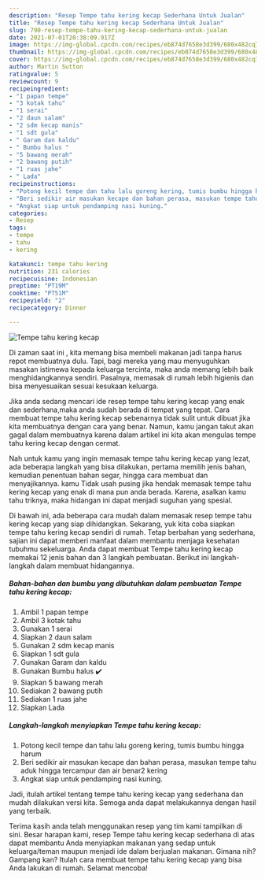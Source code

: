 ```yaml
---
description: "Resep Tempe tahu kering kecap Sederhana Untuk Jualan"
title: "Resep Tempe tahu kering kecap Sederhana Untuk Jualan"
slug: 790-resep-tempe-tahu-kering-kecap-sederhana-untuk-jualan
date: 2021-07-01T20:38:09.917Z
image: https://img-global.cpcdn.com/recipes/eb874d7658e3d399/680x482cq70/tempe-tahu-kering-kecap-foto-resep-utama.jpg
thumbnail: https://img-global.cpcdn.com/recipes/eb874d7658e3d399/680x482cq70/tempe-tahu-kering-kecap-foto-resep-utama.jpg
cover: https://img-global.cpcdn.com/recipes/eb874d7658e3d399/680x482cq70/tempe-tahu-kering-kecap-foto-resep-utama.jpg
author: Martin Sutton
ratingvalue: 5
reviewcount: 9
recipeingredient:
- "1 papan tempe"
- "3 kotak tahu"
- "1 serai"
- "2 daun salam"
- "2 sdm kecap manis"
- "1 sdt gula"
- " Garam dan kaldu"
- " Bumbu halus "
- "5 bawang merah"
- "2 bawang putih"
- "1 ruas jahe"
- " Lada"
recipeinstructions:
- "Potong kecil tempe dan tahu lalu goreng kering, tumis bumbu hingga harum"
- "Beri sedikir air masukan kecape dan bahan perasa, masukan tempe tahu aduk hingga tercampur dan air benar2 kering"
- "Angkat siap untuk pendamping nasi kuning."
categories:
- Resep
tags:
- tempe
- tahu
- kering

katakunci: tempe tahu kering 
nutrition: 231 calories
recipecuisine: Indonesian
preptime: "PT19M"
cooktime: "PT51M"
recipeyield: "2"
recipecategory: Dinner

---
```



![Tempe tahu kering kecap](https://img-global.cpcdn.com/recipes/eb874d7658e3d399/680x482cq70/tempe-tahu-kering-kecap-foto-resep-utama.jpg)

Di zaman  saat ini , kita memang bisa membeli makanan jadi tanpa harus repot membuatnya dulu. Tapi, bagi mereka yang mau menyuguhkan masakan istimewa kepada keluarga tercinta, maka anda memang lebih baik menghidangkannya sendiri. Pasalnya, memasak di rumah lebih higienis dan bisa menyesuaikan sesuai kesukaan keluarga.

Jika anda sedang mencari ide resep tempe tahu kering kecap yang enak dan sederhana,maka anda sudah berada di tempat yang tepat. Cara membuat tempe tahu kering kecap  sebenarnya tidak sulit untuk dibuat jika kita membuatnya dengan cara yang benar. Namun, kamu jangan takut akan gagal dalam membuatnya 
karena dalam artikel ini kita akan mengulas tempe tahu kering kecap dengan cermat.  



Nah untuk kamu yang ingin memasak tempe tahu kering kecap yang lezat, ada beberapa langkah yang bisa dilakukan, pertama memilih jenis bahan, kemudian penentuan bahan segar, hingga cara membuat dan menyajikannya. kamu Tidak usah pusing jika hendak memasak tempe tahu kering kecap yang enak di mana pun anda berada. Karena, asalkan kamu  tahu triknya, maka hidangan ini dapat menjadi suguhan yang spesial.

Di bawah ini, ada beberapa cara mudah dalam memasak resep tempe tahu kering kecap yang siap dihidangkan. Sekarang, yuk kita coba siapkan tempe tahu kering kecap sendiri di rumah. Tetap berbahan yang sederhana, sajian ini dapat memberi manfaat dalam membantu menjaga kesehatan tubuhmu sekeluarga. Anda dapat membuat Tempe tahu kering kecap memakai 12 jenis bahan dan 3 langkah pembuatan. Berikut ini langkah-langkah dalam membuat hidangannya.

<!--inarticleads1-->

##### Bahan-bahan dan bumbu yang dibutuhkan dalam pembuatan Tempe tahu kering kecap:

1. Ambil 1 papan tempe
1. Ambil 3 kotak tahu
1. Gunakan 1 serai
1. Siapkan 2 daun salam
1. Gunakan 2 sdm kecap manis
1. Siapkan 1 sdt gula
1. Gunakan  Garam dan kaldu
1. Gunakan  Bumbu halus ✔️
1. Siapkan 5 bawang merah
1. Sediakan 2 bawang putih
1. Sediakan 1 ruas jahe
1. Siapkan  Lada




<!--inarticleads2-->

##### Langkah-langkah menyiapkan Tempe tahu kering kecap:

1. Potong kecil tempe dan tahu lalu goreng kering, tumis bumbu hingga harum
1. Beri sedikir air masukan kecape dan bahan perasa, masukan tempe tahu aduk hingga tercampur dan air benar2 kering
1. Angkat siap untuk pendamping nasi kuning.




Jadi, itulah artikel tentang  tempe tahu kering kecap  yang sederhana dan mudah dilakukan versi kita. Semoga anda dapat melakukannya dengan hasil yang terbaik. 

Terima kasih anda telah menggunakan resep yang tim kami tampilkan di sini. Besar harapan kami, resep  Tempe tahu kering kecap sederhana di atas dapat membantu Anda menyiapkan makanan yang sedap untuk keluarga/teman maupun menjadi ide dalam berjualan makanan. Gimana nih? Gampang kan? Itulah cara membuat tempe tahu kering kecap yang bisa Anda lakukan di rumah. Selamat mencoba!

